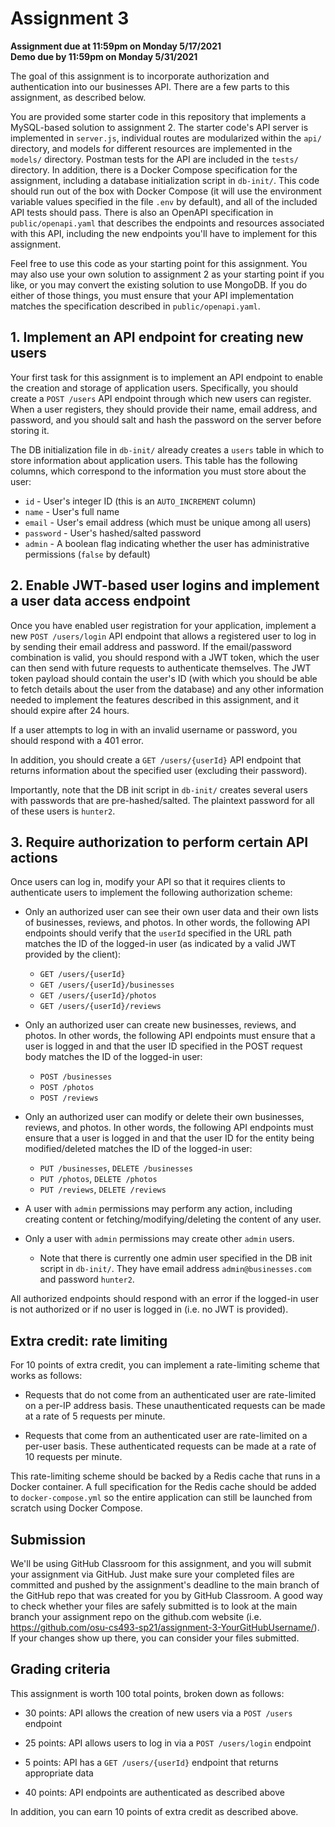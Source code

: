 # Assignment 3

**Assignment due at 11:59pm on Monday 5/17/2021**<br/>
**Demo due by 11:59pm on Monday 5/31/2021**

The goal of this assignment is to incorporate authorization and authentication into our businesses API.  There are a few parts to this assignment, as described below.

You are provided some starter code in this repository that implements a MySQL-based solution to assignment 2.  The starter code's API server is implemented in `server.js`, individual routes are modularized within the `api/` directory, and models for different resources are implemented in the `models/` directory.  Postman tests for the API are included in the `tests/` directory.  In addition, there is a Docker Compose specification for the assignment, including a database initialization script in `db-init/`.   This code should run out of the box with Docker Compose (it will use the environment variable values specified in the file `.env` by default), and all of the included API tests should pass.  There is also an OpenAPI specification in `public/openapi.yaml` that describes the endpoints and resources associated with this API, including the new endpoints you'll have to implement for this assignment.

Feel free to use this code as your starting point for this assignment.  You may also use your own solution to assignment 2 as your starting point if you like, or you may convert the existing solution to use MongoDB.  If you do either of those things, you must ensure that your API implementation matches the specification described in `public/openapi.yaml`.

## 1. Implement an API endpoint for creating new users

Your first task for this assignment is to implement an API endpoint to enable the creation and storage of application users.  Specifically, you should create a `POST /users` API endpoint through which new users can register.  When a user registers, they should provide their name, email address, and password, and you should salt and hash the password on the server before storing it.

The DB initialization file in `db-init/` already creates a `users` table in which to store information about application users.  This table has the following columns, which correspond to the information you must store about the user:
  * `id` - User's integer ID (this is an `AUTO_INCREMENT` column)
  * `name` - User's full name
  * `email` - User's email address (which must be unique among all users)
  * `password` - User's hashed/salted password
  * `admin` - A boolean flag indicating whether the user has administrative permissions (`false` by default)

## 2. Enable JWT-based user logins and implement a user data access endpoint

Once you have enabled user registration for your application, implement a new `POST /users/login` API endpoint that allows a registered user to log in by sending their email address and password.  If the email/password combination is valid, you should respond with a JWT token, which the user can then send with future requests to authenticate themselves.  The JWT token payload should contain the user's ID (with which you should be able to fetch details about the user from the database) and any other information needed to implement the features described in this assignment, and it should expire after 24 hours.

If a user attempts to log in with an invalid username or password, you should respond with a 401 error.

In addition, you should create a `GET /users/{userId}` API endpoint that returns information about the specified user (excluding their password).

Importantly, note that the DB init script in `db-init/` creates several users with passwords that are pre-hashed/salted.  The plaintext password for all of these users is `hunter2`.

## 3. Require authorization to perform certain API actions

Once users can log in, modify your API so that it requires clients to authenticate users to implement the following authorization scheme:
  * Only an authorized user can see their own user data and their own lists of businesses, reviews, and photos.  In other words, the following API endpoints should verify that the `userId` specified in the URL path matches the ID of the logged-in user (as indicated by a valid JWT provided by the client):
    * `GET /users/{userId}`
    * `GET /users/{userId}/businesses`
    * `GET /users/{userId}/photos`
    * `GET /users/{userId}/reviews`

  * Only an authorized user can create new businesses, reviews, and photos.  In other words, the following API endpoints must ensure that a user is logged in and that the user ID specified in the POST request body matches the ID of the logged-in user:
    * `POST /businesses`
    * `POST /photos`
    * `POST /reviews`

  * Only an authorized user can modify or delete their own businesses, reviews, and photos.  In other words, the following API endpoints must ensure that a user is logged in and that the user ID for the entity being modified/deleted matches the ID of the logged-in user:
    * `PUT /businesses`, `DELETE /businesses`
    * `PUT /photos`, `DELETE /photos`
    * `PUT /reviews`, `DELETE /reviews`

  * A user with `admin` permissions may perform any action, including creating content or fetching/modifying/deleting the content of any user.

  * Only a user with `admin` permissions may create other `admin` users.
    * Note that there is currently one admin user specified in the DB init script in `db-init/`.  They have email address `admin@businesses.com` and password `hunter2`.

All authorized endpoints should respond with an error if the logged-in user is not authorized or if no user is logged in (i.e. no JWT is provided).

## Extra credit: rate limiting

For 10 points of extra credit, you can implement a rate-limiting scheme that works as follows:

  * Requests that do not come from an authenticated user are rate-limited on a per-IP address basis.  These unauthenticated requests can be made at a rate of 5 requests per minute.

  * Requests that come from an authenticated user are rate-limited on a per-user basis.  These authenticated requests can be made at a rate of 10 requests per minute.

This rate-limiting scheme should be backed by a Redis cache that runs in a Docker container.  A full specification for the Redis cache should be added to `docker-compose.yml` so the entire application can still be launched from scratch using Docker Compose.

## Submission

We'll be using GitHub Classroom for this assignment, and you will submit your assignment via GitHub.  Just make sure your completed files are committed and pushed by the assignment's deadline to the main branch of the GitHub repo that was created for you by GitHub Classroom.  A good way to check whether your files are safely submitted is to look at the main branch your assignment repo on the github.com website (i.e. https://github.com/osu-cs493-sp21/assignment-3-YourGitHubUsername/). If your changes show up there, you can consider your files submitted.

## Grading criteria

This assignment is worth 100 total points, broken down as follows:

  * 30 points: API allows the creation of new users via a `POST /users` endpoint

  * 25 points: API allows users to log in via a `POST /users/login` endpoint

  * 5 points: API has a `GET /users/{userId}` endpoint that returns appropriate data

  * 40 points: API endpoints are authenticated as described above

In addition, you can earn 10 points of extra credit as described above.
